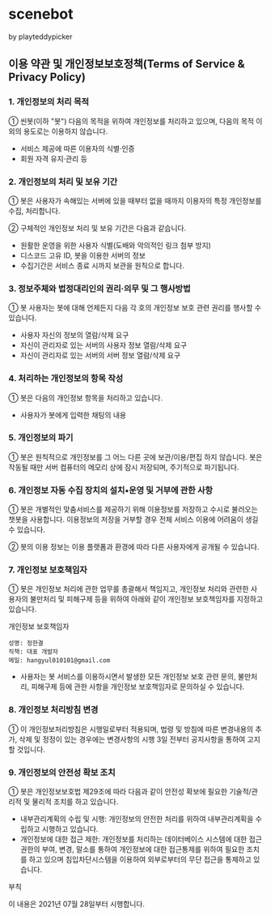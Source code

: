 # scenebot
by playteddypicker  
  
## 이용 약관 및 개인정보보호정책(Terms of Service & Privacy Policy)  
### 1. 개인정보의 처리 목적

① 씬봇(이하 "봇") 다음의 목적을 위하여 개인정보를 처리하고 있으며, 다음의 목적 이외의 용도로는 이용하지 않습니다.
- 서비스 제공에 따른 이용자의 식별·인증
- 회원 자격 유지·관리 등

### 2. 개인정보의 처리 및 보유 기간  

① 봇은 사용자가 속해있는 서버에 있을 때부터 없을 때까지 이용자의 특정 개인정보를 수집, 처리합니다.

② 구체적인 개인정보 처리 및 보유 기간은 다음과 같습니다.

- 원활한 운영을 위한 사용자 식별(도배와 악의적인 링크 첨부 방지)
- 디스코드 고유 ID, 봇을 이용한 서버의 정보
- 수집기간은 서비스 종료 시까지 보관을 원칙으로 합니다.

 
### 3. 정보주체와 법정대리인의 권리·의무 및 그 행사방법

① 봇 사용자는 봇에 대해 언제든지 다음 각 호의 개인정보 보호 관련 권리를 행사할 수 있습니다.

- 사용자 자신의 정보의 열람/삭제 요구
- 자신이 관리자로 있는 서버의 사용자 정보 열람/삭제 요구
- 자신이 관리자로 있는 서버의 서버 정보 열람/삭제 요구
 
### 4. 처리하는 개인정보의 항목 작성

① 봇은 다음의 개인정보 항목을 처리하고 있습니다.

- 사용자가 봇에게 입력한 채팅의 내용

 
### 5. 개인정보의 파기

① 봇은 원칙적으로 개인정보를 그 어느 다른 곳에 보관/이용/편집 하지 않습니다. 봇은 작동될 때만 서버 컴퓨터의 메모리 상에 잠시 저장되며, 주기적으로 파기됩니다.

### 6. 개인정보 자동 수집 장치의 설치•운영 및 거부에 관한 사항

① 봇은 개별적인 맞춤서비스를 제공하기 위해 이용정보를 저장하고 수시로 불러오는 챗봇을 사용합니다. 이용정보의 저장을 거부할 경우 전체 서비스 이용에 어려움이 생길 수 있습니다.

② 봇의 이용 정보는 이용 플랫폼과 환경에 따라 다른 사용자에게 공개될 수 있습니다.

### 7. 개인정보 보호책임자

① 봇은 개인정보 처리에 관한 업무를 총괄해서 책임지고, 개인정보 처리와 관련한 사용자의 불만처리 및 피해구제 등을 위하여 아래와 같이 개인정보 보호책임자를 지정하고 있습니다.

개인정보 보호책임자

    성명: 정한결
    직책: 대표 개발자
    메일: hangyul010101@gmail.com

 
- 사용자는 봇 서비스를 이용하시면서 발생한 모든 개인정보 보호 관련 문의, 불만처리, 피해구제 등에 관한 사항을 개인정보 보호책임자로 문의하실 수 있습니다.

### 8. 개인정보 처리방침 변경

① 이 개인정보처리방침은 시행일로부터 적용되며, 법령 및 방침에 따른 변경내용의 추가, 삭제 및 정정이 있는 경우에는 변경사항의 시행 3일 전부터 공지사항을 통하여 고지할 것입니다.

### 9. 개인정보의 안전성 확보 조치

① 봇은 개인정보보호법 제29조에 따라 다음과 같이 안전성 확보에 필요한 기술적/관리적 및 물리적 조치를 하고 있습니다.

- 내부관리계획의 수립 및 시행: 개인정보의 안전한 처리를 위하여 내부관리계획을 수립하고 시행하고 있습니다.
- 개인정보에 대한 접근 제한: 개인정보를 처리하는 데이터베이스 시스템에 대한 접근권한의 부여, 변경, 말소를 통하여 개인정보에 대한 접근통제를 위하여 필요한 조치를 하고 있으며 침입차단시스템을 이용하여 외부로부터의 무단 접근을 통제하고 있습니다.

 
부칙

이 내용은 2021년 07월 28일부터 시행합니다.

